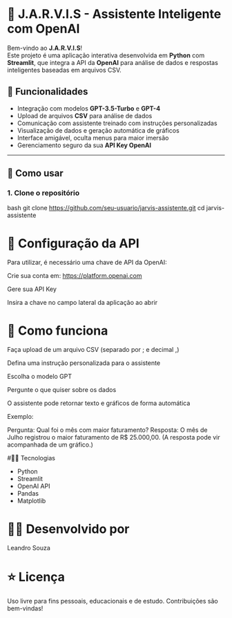# 🤖 J.A.R.V.I.S - Assistente Inteligente com OpenAI

Bem-vindo ao **J.A.R.V.I.S**!  
Este projeto é uma aplicação interativa desenvolvida em **Python** com **Streamlit**, que integra a API da **OpenAI** para análise de dados e respostas inteligentes baseadas em arquivos CSV.

## 🚀 Funcionalidades

- Integração com modelos **GPT-3.5-Turbo** e **GPT-4**
- Upload de arquivos **CSV** para análise de dados
- Comunicação com assistente treinado com instruções personalizadas
- Visualização de dados e geração automática de gráficos
- Interface amigável, oculta menus para maior imersão
- Gerenciamento seguro da sua **API Key OpenAI**

---

## 🎯 Como usar

### 1. Clone o repositório

bash
git clone https://github.com/seu-usuario/jarvis-assistente.git
cd jarvis-assistente

# 🔐 Configuração da API
Para utilizar, é necessário uma chave de API da OpenAI:

Crie sua conta em: https://platform.openai.com

Gere sua API Key

Insira a chave no campo lateral da aplicação ao abrir

# 📄 Como funciona
Faça upload de um arquivo CSV (separado por ; e decimal ,)

Defina uma instrução personalizada para o assistente

Escolha o modelo GPT

Pergunte o que quiser sobre os dados

O assistente pode retornar texto e gráficos de forma automática

Exemplo:

Pergunta: Qual foi o mês com maior faturamento?
Resposta: O mês de Julho registrou o maior faturamento de R$ 25.000,00.
(A resposta pode vir acompanhada de um gráfico.)

#🧑‍💻 Tecnologias

- Python
- Streamlit
- OpenAI API
- Pandas
- Matplotlib

# 👨‍🏫 Desenvolvido por
Leandro Souza

# ⭐️ Licença
Uso livre para fins pessoais, educacionais e de estudo.
Contribuições são bem-vindas!
